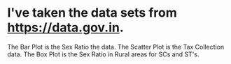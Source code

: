 # I've taken the data sets from https://data.gov.in.

The Bar Plot is the Sex Ratio the data. The Scatter Plot is the Tax Collection data. The Box Plot is the Sex Ratio in Rural areas for SCs and ST's.
